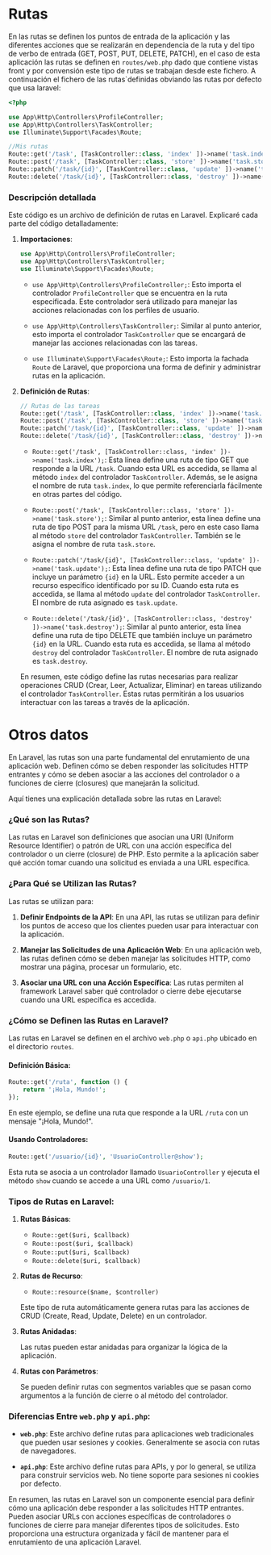 # Rutas

En las rutas se definen los puntos de entrada de la aplicación y las diferentes acciones que se realizarán en dependencia de la ruta y del tipo de verbo de entrada (GET, POST, PUT, DELETE, PATCH), en el caso de esta aplicación las rutas se definen en `routes/web.php` dado que contiene vistas front y por convensión este tipo de rutas se trabajan desde este fichero. A continuación el fichero de las rutas`definidas obviando las rutas por defecto que usa laravel:


```php
<?php

use App\Http\Controllers\ProfileController;
use App\Http\Controllers\TaskController;
use Illuminate\Support\Facades\Route;

//Mis rutas
Route::get('/task', [TaskController::class, 'index' ])->name('task.index');
Route::post('/task', [TaskController::class, 'store' ])->name('task.store');
Route::patch('/task/{id}', [TaskController::class, 'update' ])->name('task.update');
Route::delete('/task/{id}', [TaskController::class, 'destroy' ])->name('task.destroy');
```
### Descripción detallada
Este código es un archivo de definición de rutas en Laravel. Explicaré cada parte del código detalladamente:

1. **Importaciones**:

   ```php
   use App\Http\Controllers\ProfileController;
   use App\Http\Controllers\TaskController;
   use Illuminate\Support\Facades\Route;
   ```

   - `use App\Http\Controllers\ProfileController;`: Esto importa el controlador `ProfileController` que se encuentra en la ruta especificada. Este controlador será utilizado para manejar las acciones relacionadas con los perfiles de usuario.

   - `use App\Http\Controllers\TaskController;`: Similar al punto anterior, esto importa el controlador `TaskController` que se encargará de manejar las acciones relacionadas con las tareas.

   - `use Illuminate\Support\Facades\Route;`: Esto importa la fachada `Route` de Laravel, que proporciona una forma de definir y administrar rutas en la aplicación.

2. **Definición de Rutas**:

   ```php
   // Rutas de las tareas
   Route::get('/task', [TaskController::class, 'index' ])->name('task.index');
   Route::post('/task', [TaskController::class, 'store' ])->name('task.store');
   Route::patch('/task/{id}', [TaskController::class, 'update' ])->name('task.update');
   Route::delete('/task/{id}', [TaskController::class, 'destroy' ])->name('task.destroy');
   ```

   - `Route::get('/task', [TaskController::class, 'index' ])->name('task.index');`: Esta línea define una ruta de tipo GET que responde a la URL `/task`. Cuando esta URL es accedida, se llama al método `index` del controlador `TaskController`. Además, se le asigna el nombre de ruta `task.index`, lo que permite referenciarla fácilmente en otras partes del código.

   - `Route::post('/task', [TaskController::class, 'store' ])->name('task.store');`: Similar al punto anterior, esta línea define una ruta de tipo POST para la misma URL `/task`, pero en este caso llama al método `store` del controlador `TaskController`. También se le asigna el nombre de ruta `task.store`.

   - `Route::patch('/task/{id}', [TaskController::class, 'update' ])->name('task.update');`: Esta línea define una ruta de tipo PATCH que incluye un parámetro `{id}` en la URL. Esto permite acceder a un recurso específico identificado por su ID. Cuando esta ruta es accedida, se llama al método `update` del controlador `TaskController`. El nombre de ruta asignado es `task.update`.

   - `Route::delete('/task/{id}', [TaskController::class, 'destroy' ])->name('task.destroy');`: Similar al punto anterior, esta línea define una ruta de tipo DELETE que también incluye un parámetro `{id}` en la URL. Cuando esta ruta es accedida, se llama al método `destroy` del controlador `TaskController`. El nombre de ruta asignado es `task.destroy`.

   En resumen, este código define las rutas necesarias para realizar operaciones CRUD (Crear, Leer, Actualizar, Eliminar) en tareas utilizando el controlador `TaskController`. Estas rutas permitirán a los usuarios interactuar con las tareas a través de la aplicación.



# Otros datos

En Laravel, las rutas son una parte fundamental del enrutamiento de una aplicación web. Definen cómo se deben responder las solicitudes HTTP entrantes y cómo se deben asociar a las acciones del controlador o a funciones de cierre (closures) que manejarán la solicitud.

Aquí tienes una explicación detallada sobre las rutas en Laravel:

### ¿Qué son las Rutas?

Las rutas en Laravel son definiciones que asocian una URI (Uniform Resource Identifier) o patrón de URL con una acción específica del controlador o un cierre (closure) de PHP. Esto permite a la aplicación saber qué acción tomar cuando una solicitud es enviada a una URL específica.

### ¿Para Qué se Utilizan las Rutas?

Las rutas se utilizan para:

1. **Definir Endpoints de la API**: En una API, las rutas se utilizan para definir los puntos de acceso que los clientes pueden usar para interactuar con la aplicación.

2. **Manejar las Solicitudes de una Aplicación Web**: En una aplicación web, las rutas definen cómo se deben manejar las solicitudes HTTP, como mostrar una página, procesar un formulario, etc.

3. **Asociar una URL con una Acción Específica**: Las rutas permiten al framework Laravel saber qué controlador o cierre debe ejecutarse cuando una URL específica es accedida.

### ¿Cómo se Definen las Rutas en Laravel?

Las rutas en Laravel se definen en el archivo `web.php` o `api.php` ubicado en el directorio `routes`.

#### Definición Básica:

```php
Route::get('/ruta', function () {
    return '¡Hola, Mundo!';
});
```

En este ejemplo, se define una ruta que responde a la URL `/ruta` con un mensaje "¡Hola, Mundo!".

#### Usando Controladores:

```php
Route::get('/usuario/{id}', 'UsuarioController@show');
```

Esta ruta se asocia a un controlador llamado `UsuarioController` y ejecuta el método `show` cuando se accede a una URL como `/usuario/1`.

### Tipos de Rutas en Laravel:

1. **Rutas Básicas**:

   - `Route::get($uri, $callback)`
   - `Route::post($uri, $callback)`
   - `Route::put($uri, $callback)`
   - `Route::delete($uri, $callback)`

2. **Rutas de Recurso**:

   - `Route::resource($name, $controller)`

   Este tipo de ruta automáticamente genera rutas para las acciones de CRUD (Create, Read, Update, Delete) en un controlador.

3. **Rutas Anidadas**:

   Las rutas pueden estar anidadas para organizar la lógica de la aplicación.

4. **Rutas con Parámetros**:

   Se pueden definir rutas con segmentos variables que se pasan como argumentos a la función de cierre o al método del controlador.

### Diferencias Entre `web.php` y `api.php`:

- **`web.php`**: Este archivo define rutas para aplicaciones web tradicionales que pueden usar sesiones y cookies. Generalmente se asocia con rutas de navegadores.
  
- **`api.php`**: Este archivo define rutas para APIs, y por lo general, se utiliza para construir servicios web. No tiene soporte para sesiones ni cookies por defecto.

En resumen, las rutas en Laravel son un componente esencial para definir cómo una aplicación debe responder a las solicitudes HTTP entrantes. Pueden asociar URLs con acciones específicas de controladores o funciones de cierre para manejar diferentes tipos de solicitudes. Esto proporciona una estructura organizada y fácil de mantener para el enrutamiento de una aplicación Laravel.